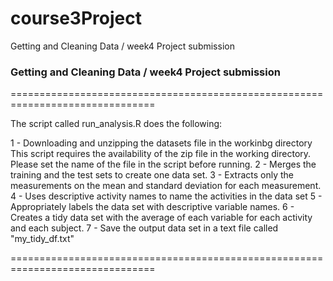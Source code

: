 # course3Project
Getting and Cleaning Data / week4 Project submission

### Getting and Cleaning Data / week4 Project submission

===============================================================================

The script called run_analysis.R does the following:

1 - Downloading and unzipping the datasets file in the workinbg directory
  This script requires the availability of the zip file in the working directory.
  Please set the name of the file in the script before running.
2 - Merges the training and the test sets to create one data set.
3 - Extracts only the measurements on the mean and standard deviation for each measurement.
4 - Uses descriptive activity names to name the activities in the data set
5 - Appropriately labels the data set with descriptive variable names.
6 - Creates a tidy data set with the average of each variable for each activity and each subject.
7 - Save the output data set in a text file called "my_tidy_df.txt"

===============================================================================

